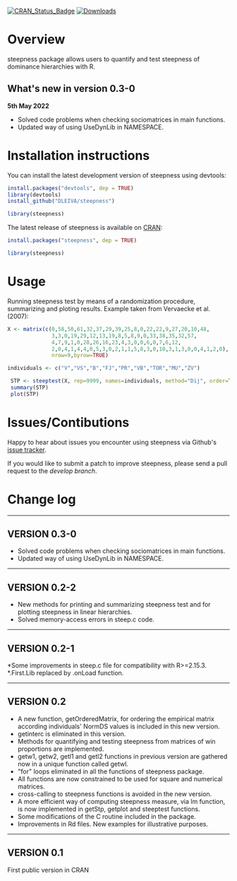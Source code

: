 [![CRAN\_Status\_Badge](http://www.r-pkg.org/badges/version/steepness)](http://cran.r-project.org/web/packages/steepness)
[![Downloads](http://cranlogs.r-pkg.org/badges/steepness)](http://cran.rstudio.com/package=steepness)

Overview
========
steepness package allows users to quantify and test steepness of dominance hierarchies with R.

What's new in version 0.3-0
---------------------------
**5th May 2022**

* Solved code problems when checking sociomatrices in main functions.
* Updated way of using UseDynLib in NAMESPACE.

Installation instructions
=========================
You can install the latest development version of steepness using devtools:

```R
install.packages("devtools", dep = TRUE)
library(devtools)
install_github("DLEIVA/steepness")

library(steepness)
```


The latest release of steepness is available on [CRAN](http://cran.r-project.org/web/packages/steepness/):

```R
install.packages("steepness", dep = TRUE)

library(steepness)
```

Usage
=====

Running steepness test by means of a randomization procedure, summarizing and ploting results. Example taken from Vervaecke et al. (2007):

```R
X <- matrix(c(0,58,50,61,32,37,29,39,25,8,0,22,22,9,27,20,10,48,
              3,3,0,19,29,12,13,19,8,5,8,9,0,33,38,35,32,57,
              4,7,9,1,0,28,26,16,23,4,3,0,0,6,0,7,6,12,
              2,0,4,1,4,4,0,5,3,0,2,1,1,5,8,3,0,10,3,1,3,0,0,4,1,2,0),
              nrow=9,byrow=TRUE)

individuals <- c("V","VS","B","FJ","PR","VB","TOR","MU","ZV")

 STP <- steeptest(X, rep=9999, names=individuals, method="Dij", order=TRUE)
 summary(STP)
 plot(STP)
```


Issues/Contibutions
===================
Happy to hear about issues you encounter using steepness via Github's [issue tracker](https://github.com/DLEIVA/steepness/issues/new).

If you would like to submit a patch to improve steepness, please send a pull request to the *develop branch*.

Change log
===================

-------------
VERSION 0.3-0
-------------
* Solved code problems when checking sociomatrices in main functions.
* Updated way of using UseDynLib in NAMESPACE.

-------------
VERSION 0.2-2
-------------
* New methods for printing and summarizing steepness test and for plotting steepness in linear hierarchies.
* Solved memory-access errors in steep.c code.

-------------
VERSION 0.2-1
-------------
*Some improvements in steep.c file for compatibility with R>=2.15.3.
*.First.Lib replaced by .onLoad function.

-----------
VERSION 0.2
-----------

* A new function, getOrderedMatrix, for ordering the empirical matrix according individuals' NormDS values is included in this new version.
* getinterc is eliminated in this version.
* Methods for quantifying and testing steepness from matrices of win proportions are implemented.
* getw1, getw2, getl1 and getl2 functions in previous version are gathered now in a unique function called getwl.
* "for" loops eliminated in all the functions of steepness package.
* All functions are now constrained to be used for square and numerical matrices.
* cross-calling to steepness functions is avoided in the new version.
* A more efficient way of computing steepness measure, via lm function, is now implemented in getStp, getplot and steeptest functions. 
* Some modifications of the C routine included in the package.
* Improvements in Rd files. New examples for illustrative purposes.

-----------
VERSION 0.1
-----------

First public version in CRAN
